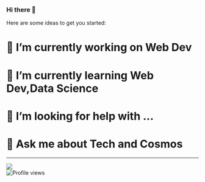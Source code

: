 ### Hi there 👋

Here are some ideas to get you started:

# 🔭 I’m currently working on Web Dev
# 🌱 I’m currently learning Web Dev,Data Science
# 🤔 I’m looking for help with ...
# 💬 Ask me about Tech and Cosmos
<hr>


![](https://github-readme-stats.vercel.app/api?username=RishikeshMane&show_icons=true&theme=chartreuse-dark)
<br>
![Profile views](https://gpvc.arturio.dev/RishikeshMane)

